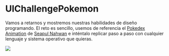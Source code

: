 # UIChallengePokemon

Vamos a retarnos y mostremos nuestras habilidades de diseño programando. El reto es sencillo, usemos de referencia el [Pokedex Animation](https://dribbble.com/shots/6563578-Pokedex-App-Animation) de [Seapul Nahwan](https://dribbble.com/saepulnahwan23) e inténtalo replicar paso a paso con cualquier lenguaje y sistema operativo que quieras. 


![](https://cdn.dribbble.com/users/1171520/screenshots/6540871/pokedex2.png)


